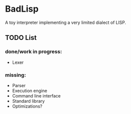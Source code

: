 # BadLisp
A toy interpreter implementing a very limited dialect of LISP.

## TODO List
### done/work in progress:
- Lexer

### missing:
- Parser
- Execution engine
- Command line interface
- Standard library
- Optimizations?